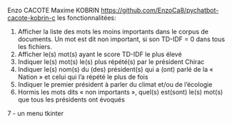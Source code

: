 Enzo CACOTE
Maxime KOBRIN
https://github.com/EnzoCa8/pychatbot-cacote-kobrin-c
les fonctionnalitées:
1. Afficher la liste des mots les moins importants dans le corpus de documents. Un mot est dit non important,
si son TD-IDF = 0 dans tous les fichiers.
2. Afficher le(s) mot(s) ayant le score TD-IDF le plus élevé
3. Indiquer le(s) mot(s) le(s) plus répété(s) par le président Chirac
4. Indiquer le(s) nom(s) du (des) président(s) qui a (ont) parlé de la « Nation » et celui qui l’a répété le plus de
fois
5. Indiquer le premier président à parler du climat et/ou de l’écologie
6. Hormis les mots dits « non importants », quel(s) est(sont) le(s) mot(s) que tous les présidents ont évoqués

7 - un menu tkinter 
